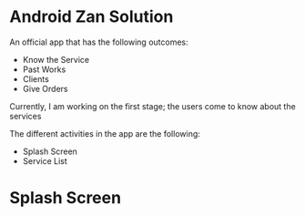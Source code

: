 # Android Zan Solution

An official app that has the following outcomes:
* Know the Service
* Past Works
* Clients
* Give Orders

Currently, I am working on the first stage; the users come to know about the services 

The different activities in the app are the following:
* Splash Screen
* Service List

# Splash Screen
